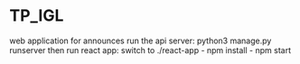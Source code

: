 # TP_IGL
web application for announces
run the api server: python3 manage.py runserver
then run react app: switch to ./react-app - npm install - npm start
